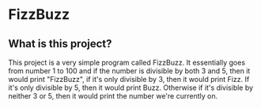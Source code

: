 # FizzBuzz

## What is this project?

This project is a very simple program called FizzBuzz. It essentially goes from number 1 to 100 and if the number is divisible by both 3 and 5, then it would print "FizzBuzz", if it's only divisible by 3, then it would print Fizz. If it's only divisible by 5, then it would print Buzz. Otherwise if it's divisible by neither 3 or 5, then it would print the number we're currently on.